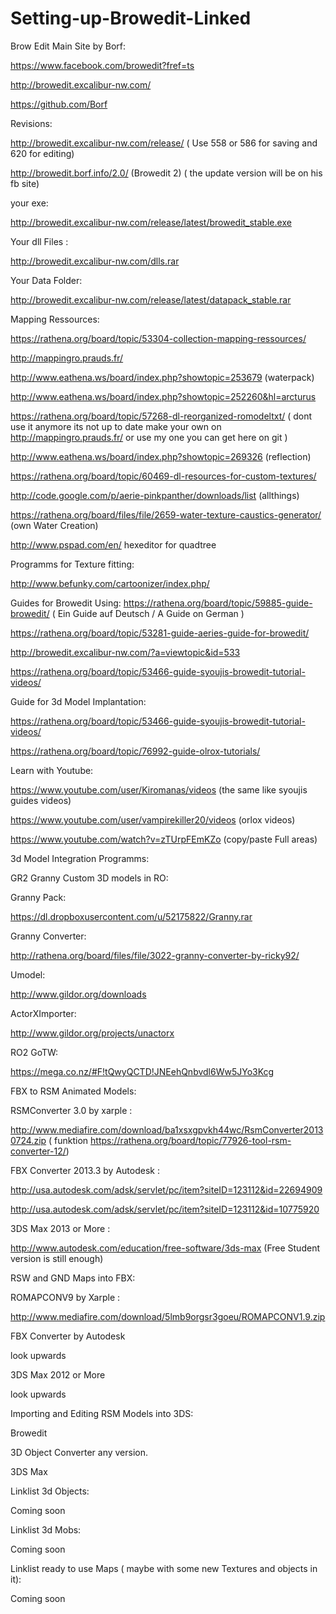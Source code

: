 # Setting-up-Browedit-Linked

Brow Edit Main Site by Borf:

https://www.facebook.com/browedit?fref=ts

http://browedit.excalibur-nw.com/

https://github.com/Borf

Revisions:

http://browedit.excalibur-nw.com/release/      ( Use 558 or 586 for saving and 620 for editing)

http://browedit.borf.info/2.0/ (Browedit 2) ( the update version will be on his fb site)

your exe:

http://browedit.excalibur-nw.com/release/latest/browedit_stable.exe

Your dll Files :

http://browedit.excalibur-nw.com/dlls.rar

Your Data Folder:

http://browedit.excalibur-nw.com/release/latest/datapack_stable.rar

Mapping Ressources:

https://rathena.org/board/topic/53304-collection-mapping-ressources/

http://mappingro.prauds.fr/

http://www.eathena.ws/board/index.php?showtopic=253679 (waterpack)

http://www.eathena.ws/board/index.php?showtopic=252260&hl=arcturus

https://rathena.org/board/topic/57268-dl-reorganized-romodeltxt/   ( dont use it anymore its not up to date make your own on http://mappingro.prauds.fr/ or use my one you can get here on git )

http://www.eathena.ws/board/index.php?showtopic=269326 (reflection)


https://rathena.org/board/topic/60469-dl-resources-for-custom-textures/

http://code.google.com/p/aerie-pinkpanther/downloads/list (allthings)

https://rathena.org/board/files/file/2659-water-texture-caustics-generator/  (own Water Creation)


http://www.pspad.com/en/ hexeditor for quadtree

Programms for Texture fitting:

http://www.befunky.com/cartoonizer/index.php/


Guides for Browedit Using:
https://rathena.org/board/topic/59885-guide-browedit/ ( Ein Guide auf Deutsch / A Guide on German )

https://rathena.org/board/topic/53281-guide-aeries-guide-for-browedit/

http://browedit.excalibur-nw.com/?a=viewtopic&id=533

https://rathena.org/board/topic/53466-guide-syoujis-browedit-tutorial-videos/


Guide for 3d Model Implantation:

https://rathena.org/board/topic/53466-guide-syoujis-browedit-tutorial-videos/ 

https://rathena.org/board/topic/76992-guide-olrox-tutorials/


Learn with Youtube:

https://www.youtube.com/user/Kiromanas/videos (the same like syoujis guides videos)

https://www.youtube.com/user/vampirekiller20/videos (orlox videos)

https://www.youtube.com/watch?v=zTUrpFEmKZo (copy/paste Full areas)



3d Model Integration Programms:

GR2 Granny Custom 3D models in RO:

Granny Pack:

https://dl.dropboxusercontent.com/u/52175822/Granny.rar

Granny Converter:

http://rathena.org/board/files/file/3022-granny-converter-by-ricky92/

Umodel:

http://www.gildor.org/downloads

ActorXImporter:

http://www.gildor.org/projects/unactorx

RO2 GoTW:

https://mega.co.nz/#F!tQwyQCTD!JNEehQnbvdl6Ww5JYo3Kcg



FBX to RSM Animated Models:

RSMConverter 3.0 by xarple :

http://www.mediafire.com/download/ba1xsxgpvkh44wc/RsmConverter20130724.zip ( funktion https://rathena.org/board/topic/77926-tool-rsm-converter-12/)

FBX Converter 2013.3 by Autodesk : 

http://usa.autodesk.com/adsk/servlet/pc/item?siteID=123112&id=22694909 

http://usa.autodesk.com/adsk/servlet/pc/item?siteID=123112&id=10775920

3DS Max 2013 or More :

http://www.autodesk.com/education/free-software/3ds-max (Free Student version is still enough)



RSW and GND Maps into FBX:

ROMAPCONV9 by Xarple : 

http://www.mediafire.com/download/5lmb9orgsr3goeu/ROMAPCONV1.9.zip

FBX Converter by Autodesk

look upwards

3DS Max 2012 or More 

look upwards



Importing and Editing RSM Models into 3DS:

Browedit

3D Object Converter any version.

3DS Max  



Linklist 3d Objects:

Coming soon

Linklist 3d Mobs:

Coming soon

Linklist ready to use Maps ( maybe with some new Textures and objects in it):

Coming soon  
